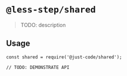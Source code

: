 # `@less-step/shared`

> TODO: description

## Usage

```
const shared = require('@just-code/shared');

// TODO: DEMONSTRATE API
```
